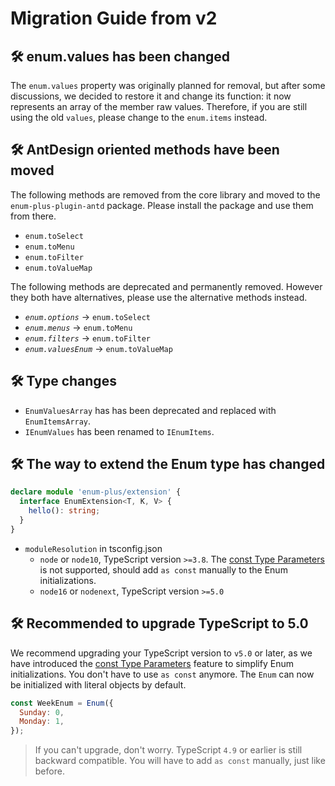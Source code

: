 # Migration Guide from v2

## 🛠 enum.values has been changed

The `enum.values` property was originally planned for removal, but after some discussions, we decided to restore it and change its function: it now represents an array of the member raw values. Therefore, if you are still using the old `values`, please change to the `enum.items` instead.

## 🛠 AntDesign oriented methods have been moved

The following methods are removed from the core library and moved to the `enum-plus-plugin-antd` package. Please install the package and use them from there.

- `enum.toSelect`
- `enum.toMenu`
- `enum.toFilter`
- `enum.toValueMap`

The following methods are deprecated and permanently removed. However they both have alternatives, please use the alternative methods instead.

- _`enum.options`_ → `enum.toSelect`
- _`enum.menus`_ → `enum.toMenu`
- _`enum.filters`_ → `enum.toFilter`
- _`enum.valuesEnum`_ → `enum.toValueMap`

## 🛠 Type changes

- `EnumValuesArray` has has been deprecated and replaced with `EnumItemsArray`.
- `IEnumValues` has been renamed to `IEnumItems`.

## 🛠 The way to extend the Enum type has changed

```typescript
declare module 'enum-plus/extension' {
  interface EnumExtension<T, K, V> {
    hello(): string;
  }
}
```

- `moduleResolution` in tsconfig.json
  - `node` or `node10`, TypeScript version `>=3.8`. The [const Type Parameters](https://www.typescriptlang.org/docs/handbook/release-notes/typescript-5-0.html#const-type-parameters) is not supported, should add `as const` manually to the Enum initializations.
  - `node16` or `nodenext`, TypeScript version `>=5.0`

## 🛠 Recommended to upgrade TypeScript to 5.0

We recommend upgrading your TypeScript version to `v5.0` or later, as we have introduced the [const Type Parameters](https://www.typescriptlang.org/docs/handbook/release-notes/typescript-5-0.html#const-type-parameters) feature to simplify Enum initializations. You don't have to use `as const` anymore. The `Enum` can now be initialized with literal objects by default.

```js
const WeekEnum = Enum({
  Sunday: 0,
  Monday: 1,
});
```

> If you can't upgrade, don't worry. TypeScript `4.9` or earlier is still backward compatible. You will have to add `as const` manually, just like before.
